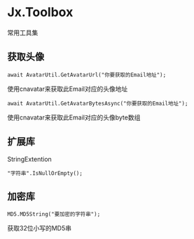 # Jx.Toolbox
常用工具集

## 获取头像

```
await AvatarUtil.GetAvatarUrl("你要获取的Email地址");
```
使用cnavatar来获取此Email对应的头像地址

```
await AvatarUtil.GetAvatarBytesAsync("你要获取的Email地址");
```
使用cnavatar来获取此Email对应的头像byte数组

## 扩展库

StringExtention
```
"字符串".IsNullOrEmpty();
```

## 加密库

```
MD5.MD5String("要加密的字符串");
```
获取32位小写的MD5串
